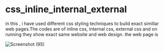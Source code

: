 # css_inline_internal_external

in this , i have used different css styling techniques to build exact simillar web pages.The codes are of inline css, internal css, external css and on running they show exact same website and web design.
the web page is 


![Screenshot (95)](https://user-images.githubusercontent.com/87172809/129952495-312d5d56-1569-4b47-a039-d22c97a6abfb.png)
